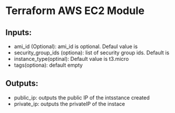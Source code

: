 # Terraform AWS EC2 Module

## Inputs:

* ami_id (Optional): ami_id is optional. Defaul value is 
* security_group_ids (optiona): list of security group ids. Default is 
* instance_type(optinal): Default value is t3.micro
* tags(optiona): default empty

## Outputs:
* public_ip: outputs the public IP of the intsstance created
* private_ip: outputs the privateIP of the instace 